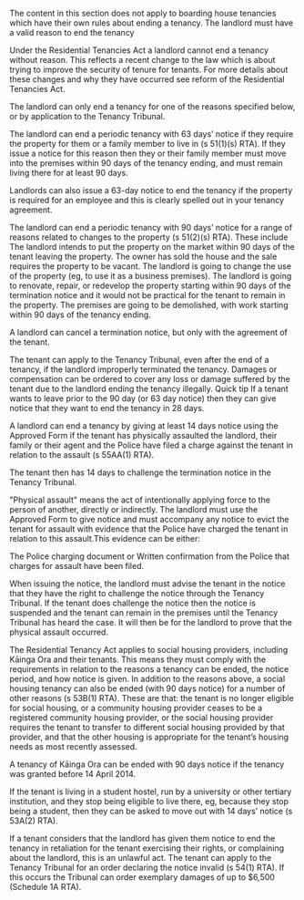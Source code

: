 The content in this section does not apply to boarding house tenancies which have their own rules about ending a tenancy.
The landlord must have a valid reason to end the tenancy

Under the Residential Tenancies Act a landlord cannot end a tenancy without reason. This reflects a recent change to the law which is about trying to improve the security of tenure for tenants. For more details about these changes and why they have occurred see reform of the Residential Tenancies Act.

The landlord can only end a tenancy for one of the reasons specified below, or by application to the Tenancy Tribunal.

The landlord can end a periodic tenancy with 63 days’ notice if they require the property for them or a family member to live in (s 51(1)(s) RTA). If they issue a notice for this reason then they or their family member must move into the premises within 90 days of the tenancy ending, and must remain living there for at least 90 days.

Landlords can also issue a 63-day notice to end the tenancy if the property is required for an employee and this is clearly spelled out in your tenancy agreement.

The landlord can end a periodic tenancy with 90 days’ notice for a range of reasons related to changes to the property (s 51(2)(s) RTA). These include 
The landlord intends to put the property on the market within 90 days of the tenant leaving the property.
The owner has sold the house and the sale requires the property to be vacant.
The landlord is going to change the use of the property (eg, to use it as a business premises).
The landlord is going to renovate, repair, or redevelop the property starting within 90 days of the termination notice and it would not be practical for the tenant to remain in the property.
The premises are going to be demolished, with work starting within 90 days of the tenancy ending.

A landlord can cancel a termination notice, but only with the agreement of the tenant.

The tenant can apply to the Tenancy Tribunal, even after the end of a tenancy, if the landlord improperly terminated the tenancy. Damages or compensation can be ordered to cover any loss or damage suffered by the tenant due to the landlord ending the tenancy illegally. 
Quick tip
If a tenant wants to leave prior to the 90 day (or 63 day notice) then they can give notice that they want to end the tenancy in 28 days.

A landlord can end a tenancy by giving at least 14 days notice using the Approved Form if the tenant has physically assaulted the landlord, their family or their agent and the Police have filed a charge against the tenant in relation to the assault (s 55AA(1) RTA).

The tenant then has 14 days to challenge the termination notice in the Tenancy Tribunal.

"Physical assault" means the act of intentionally applying force to the person of another, directly or indirectly.
The landlord must use the Approved Form to give notice and must accompany any notice to evict the tenant for assault with evidence that the Police have charged the tenant in relation to this assault.This evidence can be either:

The Police charging document or
Written confirmation from the Police that charges for assault have been filed.

When issuing the notice, the landlord must advise the tenant in the notice that they have the right to challenge the notice through the Tenancy Tribunal. If the tenant does challenge the notice then the notice is suspended and the tenant can remain in the premises until the Tenancy Tribunal has heard the case. It will then be for the landlord to prove that the physical assault occurred.

The Residential Tenancy Act applies to social housing providers, including Kāinga Ora and their tenants. This means they must comply with the requirements in relation to the reasons a tenancy can be ended, the notice period, and how notice is given. In addition to the reasons above, a social housing tenancy can also be ended (with 90 days notice) for a number of other reasons (s 53B(1) RTA). These are that:
the tenant is no longer eligible for social housing, or
a community housing provider ceases to be a registered community housing provider, or
the social housing provider requires the tenant to transfer to different social housing provided by that provider, and that the other housing is appropriate for the tenant’s housing needs as most recently assessed.

A tenancy of Kāinga Ora can be ended with 90 days notice if the tenancy was granted before 14 April 2014.

If the tenant is living in a student hostel, run by a university or other tertiary institution, and they stop being eligible to live there, eg, because they stop being a student, then they can be asked to move out with 14 days’ notice (s 53A(2) RTA).

If a tenant considers that the landlord has given them notice to end the tenancy in retaliation for the tenant exercising their rights, or complaining about the landlord, this is an unlawful act. The tenant can apply to the Tenancy Tribunal for an order declaring the notice invalid (s 54(1) RTA). If this occurs the Tribunal can order exemplary damages of up to $6,500 (Schedule 1A RTA).